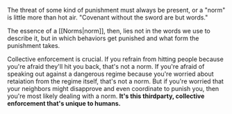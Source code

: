 
The threat of some kind of punishment must always be present, or a "norm" is little more than hot air. "Covenant without the sword are but words."

The essence of a [[Norms|norm]], then, lies not in the words we use to describe it, but in which behaviors get punished and what form the punishment takes.

Collective enforcement is crucial. If you refrain from hitting people because you're afraid they'll hit you back, that's not a norm. If you're afraid of speaking out against a dangerous regime because you're worried about retaiation from the regime itself, that's not a norm. But if you're worried that your neighbors might disapprove and even coordinate to punish you, then you're most likely dealing with a norm. **It's this thirdparty, collective enforcement that's unique to humans.**